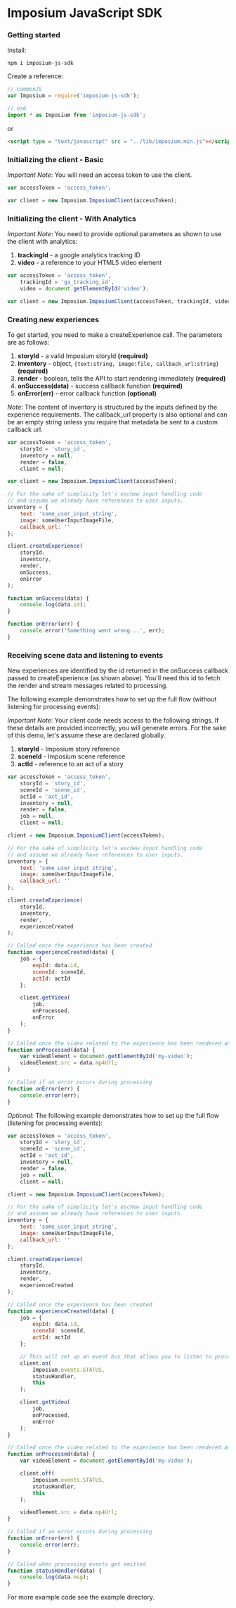 Imposium JavaScript SDK
====================================================

### Getting started

Install:

`npm i imposium-js-sdk`

Create a reference:

```javascript
// commonJS
var Imposium = require('imposium-js-sdk');

// es6 
import * as Imposium from 'imposium-js-sdk';

```

or

```html
<script type = "text/javascript" src = "../lib/imposium.min.js"></script>
```

### Initializing the client - Basic

_Important Note_: You will need an access token to use the client.

```javascript
var accessToken = 'access_token';

var client = new Imposium.ImposiumClient(accessToken);
```

### Initializing the client - With Analytics

_Important Note_: You need to provide optional parameters as shown to use the client with analytics:

1. **trackingId** - a google analytics tracking ID
2. **video** - a reference to your HTML5 video element

```javascript
var accessToken = 'access_token',
	trackingId = 'ga_tracking_id',
	video = document.getElementById('video');

var client = new Imposium.ImposiumClient(accessToken, trackingId, video);
```

### Creating new experiences

To get started, you need to make a createExperience call. The parameters are as follows: 

1. **storyId** - a valid Imposium storyId **(required)**
2. **inventory** - object, `{text:string, image:file, callback_url:string}` **(required)**
3. **render** - boolean, tells the API to start rendering immediately **(required)**
4. **onSuccess(data)** - success callback function **(required)**
5. **onError(err)** - error callback function **(optional)**

_Note_: The content of inventory is structured by the inputs defined by the experience requirements. The callback_url property is also optional and can be an empty string unless you require that metadata be sent to a custom callback url.

```javascript
var accessToken = 'access_token', 
	storyId = 'story_id',
	inventory = null,
	render = false,
	client = null;

var client = new Imposium.ImposiumClient(accessToken);

// For the sake of simplicity let's eschew input handling code 
// and assume we already have references to user inputs.
inventory = {
    text: 'some_user_input_string',
    image: someUserInputImageFile,
    callback_url: ''
};

client.createExperience(
	storyId, 
	inventory, 
	render, 
	onSuccess, 
	onError 
);

function onSuccess(data) {
	console.log(data.id);
}

function onError(err) {
	console.error('Something went wrong...', err);
}
```

### Receiving scene data and listening to events

New experiences are identified by the id returned in the onSuccess callback passed to createExperience (as shown above). You'll need this id to fetch the render and stream messages related to processing. 

The following example demonstrates how to set up the full flow (without listening for processing events):

_Important Note_: Your client code needs access to the following strings. If these details are provided incorrectly, you will generate errors. For the sake of this demo, let's assume these are declared globally.

1. **storyId** - Imposium story reference
2. **sceneId** - Imposium scene reference
3. **actId** - reference to an act of a story 

```javascript
var accessToken = 'access_token', 
	storyId = 'story_id',
	sceneId = 'scene_id',
	actId = 'act_id',
	inventory = null,
	render = false,
	job = null,
	client = null;

client = new Imposium.ImposiumClient(accessToken);

// For the sake of simplicity let's eschew input handling code 
// and assume we already have references to user inputs.
inventory = {
    text: 'some_user_input_string',
    image: someUserInputImageFile,
    callback_url: ''
};

client.createExperience(
	storyId, 
	inventory, 
	render, 
	experienceCreated
);

// Called once the experience has been created
function experienceCreated(data) {
	job = {
		expId: data.id,
		sceneId: sceneId,
		actId: actId
	};

	client.getVideo(
		job, 
		onProcessed, 
		onError
	);
}

// Called once the video related to the experience has been rendered and saved
function onProcessed(data) {
	var videoElement = document.getElementById('my-video');
	videoElement.src = data.mp4Url;
}

// Called if an error occurs during processing
function onError(err) {
	console.error(err);
}
```

_Optional_: The following example demonstrates how to set up the full flow (listening for processing events):

```javascript
var accessToken = 'access_token', 
	storyId = 'story_id',
	sceneId = 'scene_id', 
	actId = 'act_id',
	inventory = null,
	render = false,
	job = null,
	client = null;

client = new Imposium.ImposiumClient(accessToken);

// For the sake of simplicity let's eschew input handling code 
// and assume we already have references to user inputs.
inventory = {
    text: 'some_user_input_string',
    image: someUserInputImageFile,
    callback_url: ''
};

client.createExperience(
	storyId, 
	inventory, 
	render, 
	experienceCreated
);

// Called once the experience has been created
function experienceCreated(data) {
	job = {
		expId: data.id,
		sceneId: sceneId,
		actId: actId
	};

	// This will set up an event bus that allows you to listen to processing events
	client.on(
		Imposium.events.STATUS, 
		statusHandler, 
		this
	);

	client.getVideo(
		job, 
		onProcessed, 
		onError
	);
}

// Called once the video related to the experience has been rendered and saved
function onProcessed(data) {
	var videoElement = document.getElementById('my-video');

	client.off(
		Imposium.events.STATUS, 
		statusHandler, 
		this
	);

	videoElement.src = data.mp4Url;
}

// Called if an error occurs during processing
function onError(err) {
	console.error(err);
}

// Called when processing events get emitted 
function statusHandler(data) {
	console.log(data.msg);
}
```

For more example code see the example directory.